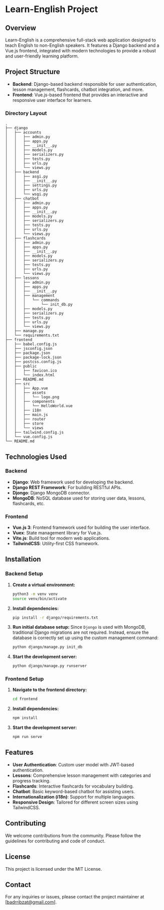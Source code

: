 # Learn-English Project

## Overview
Learn-English is a comprehensive full-stack web application designed to teach English to non-English speakers.
It features a Django backend and a Vue.js frontend, integrated with modern technologies to provide a robust and user-friendly learning platform.

## Project Structure
- **Backend**: Django-based backend responsible for user authentication, lesson management, flashcards, chatbot integration, and more.
- **Frontend**: Vue.js-based frontend that provides an interactive and responsive user interface for learners.

### Directory Layout

```
.
├── django
│   ├── accounts
│   │   ├── admin.py
│   │   ├── apps.py
│   │   ├── __init__.py
│   │   ├── models.py
│   │   ├── serializers.py
│   │   ├── tests.py
│   │   ├── urls.py
│   │   └── views.py
│   ├── backend
│   │   ├── asgi.py
│   │   ├── __init__.py
│   │   ├── settings.py
│   │   ├── urls.py
│   │   └── wsgi.py
│   ├── chatbot
│   │   ├── admin.py
│   │   ├── apps.py
│   │   ├── __init__.py
│   │   ├── models.py
│   │   ├── serializers.py
│   │   ├── tests.py
│   │   ├── urls.py
│   │   └── views.py
│   ├── flashcards
│   │   ├── admin.py
│   │   ├── apps.py
│   │   ├── __init__.py
│   │   ├── models.py
│   │   ├── serializers.py
│   │   ├── tests.py
│   │   ├── urls.py
│   │   └── views.py
│   ├── lessons
│   │   ├── admin.py
│   │   ├── apps.py
│   │   ├── __init__.py
│   │   ├── management
│   │   │   └── commands
│   │   │       └── init_db.py
│   │   ├── models.py
│   │   ├── serializers.py
│   │   ├── tests.py
│   │   ├── urls.py
│   │   └── views.py
│   ├── manage.py
│   └── requirements.txt
├── frontend
│   ├── babel.config.js
│   ├── jsconfig.json
│   ├── package.json
│   ├── package-lock.json
│   ├── postcss.config.js
│   ├── public
│   │   ├── favicon.ico
│   │   └── index.html
│   ├── README.md
│   ├── src
│   │   ├── App.vue
│   │   ├── assets
│   │   │   └── logo.png
│   │   ├── components
│   │   │   └── HelloWorld.vue
│   │   ├── i18n
│   │   ├── main.js
│   │   ├── router
│   │   ├── store
│   │   └── views
│   ├── tailwind.config.js
│   └── vue.config.js
└── README.md
```

## Technologies Used
### Backend
- **Django**: Web framework used for developing the backend.
- **Django REST Framework**: For building RESTful APIs.
- **Djongo**: Django MongoDB connector.
- **MongoDB**: NoSQL database used for storing user data, lessons, flashcards, etc.

### Frontend
- **Vue.js 3**: Frontend framework used for building the user interface.
- **Vuex**: State management library for Vue.js.
- **Vite.js**: Build tool for modern web applications.
- **TailwindCSS**: Utility-first CSS framework.

## Installation
### Backend Setup
1. **Create a virtual environment:**
   ```bash
   python3 -m venv venv
   source venv/bin/activate
   ```

2. **Install dependencies:**
   ```bash
   pip install -r django/requirements.txt
   ```

3. **Run initial database setup:**
   Since `Djongo` is used with MongoDB, traditional Django migrations are not required. Instead, ensure the database is correctly set up using the custom management command:
   ```bash
   python django/manage.py init_db
   ```

4. **Start the development server:**
   ```bash
   python django/manage.py runserver
   ```

### Frontend Setup
1. **Navigate to the frontend directory:**
   ```bash
   cd frontend
   ```

2. **Install dependencies:**
   ```bash
   npm install
   ```

3. **Start the development server:**
   ```bash
   npm run serve
   ```

## Features
- **User Authentication**: Custom user model with JWT-based authentication.
- **Lessons**: Comprehensive lesson management with categories and progress tracking.
- **Flashcards**: Interactive flashcards for vocabulary building.
- **Chatbot**: Basic keyword-based chatbot for assisting users.
- **Internationalization (i18n)**: Support for multiple languages.
- **Responsive Design**: Tailored for different screen sizes using TailwindCSS.

## Contributing
We welcome contributions from the community.
Please follow the guidelines for contributing and code of conduct.

## License
This project is licensed under the MIT License.

## Contact
For any inquiries or issues, please contact the project maintainer at [badrribzat@gmail.com].
```
